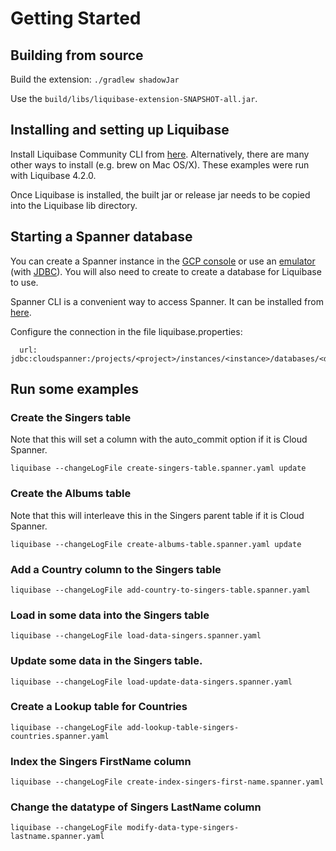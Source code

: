 
# Getting Started

## Building from source

Build the extension:
```./gradlew shadowJar```

Use the `build/libs/liquibase-extension-SNAPSHOT-all.jar`.

## Installing and setting up Liquibase 

Install Liquibase Community CLI from [here](https://www.liquibase.org/). Alternatively, there are many other ways to install (e.g. brew on Mac OS/X).
These examples were run with Liquibase 4.2.0.

Once Liquibase is installed, the built jar or release jar needs to be copied into the Liquibase lib directory.

## Starting a Spanner database

You can create a Spanner instance in the [GCP console](https://console.cloud.google.com/spanner/instances/new)
or use an [emulator](https://cloud.google.com/spanner/docs/emulator) (with [JDBC](https://cloud.google.com/spanner/docs/use-oss-jdbc)).
You will also need to create to create a database for Liquibase to use.

Spanner CLI is a convenient way to access Spanner. It can be installed from [here](https://github.com/cloudspannerecosystem/spanner-cli#install).

Configure the connection in the file liquibase.properties:
```
  url: jdbc:cloudspanner:/projects/<project>/instances/<instance>/databases/<database>
```

## Run some examples

### Create the Singers table

Note that this will set a column with the auto_commit option if it is Cloud Spanner.

```liquibase --changeLogFile create-singers-table.spanner.yaml update```

### Create the Albums table

Note that this will interleave this in the Singers parent table if it is Cloud Spanner.

```liquibase --changeLogFile create-albums-table.spanner.yaml update```

### Add a Country column to the Singers table

```liquibase --changeLogFile add-country-to-singers-table.spanner.yaml```

### Load in some data into the Singers table

```liquibase --changeLogFile load-data-singers.spanner.yaml```

### Update some data in the Singers table.

```liquibase --changeLogFile load-update-data-singers.spanner.yaml```

### Create a Lookup table for Countries

```liquibase --changeLogFile add-lookup-table-singers-countries.spanner.yaml```

### Index the Singers FirstName column

```liquibase --changeLogFile create-index-singers-first-name.spanner.yaml```

### Change the datatype of Singers LastName column

```liquibase --changeLogFile modify-data-type-singers-lastname.spanner.yaml```
